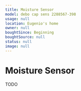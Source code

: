 ```yaml
---
title: Moisture Sensor
model: debo cap sens 2288567-398
usage: null
location: Eugenio's home
owner: null
boughtSince: Beginning
boughtSource: null
status: null
image: null
---
```


# Moisture Sensor

TODO
